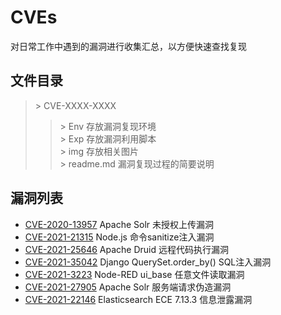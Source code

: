 # CVEs

对日常工作中遇到的漏洞进行收集汇总，以方便快速查找复现

## 文件目录
> \> CVE-XXXX-XXXX
>> \> Env 存放漏洞复现环境  
>> \> Exp 存放漏洞利用脚本  
>> \> img 存放相关图片  
>> \> readme.md 漏洞复现过程的简要说明

## 漏洞列表

* [CVE-2020-13957](CVE-2020-13957/) Apache Solr 未授权上传漏洞
* [CVE-2021-21315](CVE-2021-21315/) Node.js 命令sanitize注入漏洞
* [CVE-2021-25646](CVE-2021-25646/) Apache Druid 远程代码执行漏洞
* [CVE-2021-35042](CVE-2021-35042/) Django QuerySet.order_by() SQL注入漏洞
* [CVE-2021-3223](CVE-2021-3223/) Node-RED ui_base 任意文件读取漏洞
* [CVE-2021-27905](CVE-2021-27905/) Apache Solr 服务端请求伪造漏洞
* [CVE-2021-22146](CVE-2021-22146/) Elasticsearch ECE 7.13.3 信息泄露漏洞